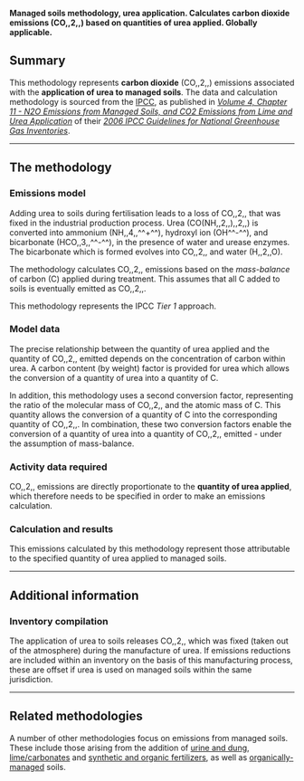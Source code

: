 **Managed soils methodology, urea application. Calculates carbon dioxide
emissions (CO,,2,,) based on quantities of urea applied. Globally
applicable.**

## Summary

This methodology represents **carbon dioxide** (CO,,2,,) emissions
associated with the **application of urea to managed soils**. The data
and calculation methodology is sourced from the [IPCC](IPCC), as
published in *[Volume 4, Chapter 11 - N2O Emissions from Managed Soils,
and CO2 Emissions from Lime and Urea
Application](http://www.ipcc-nggip.iges.or.jp/public/2006gl/pdf/4_Volume4/V4_11_Ch11_N2O&CO2.pdf)*
of their *[2006 IPCC Guidelines for National Greenhouse Gas
Inventories](http://www.ipcc-nggip.iges.or.jp/public/2006gl/index.html)*.

-----

## The methodology

### Emissions model

Adding urea to soils during fertilisation leads to a loss of CO,,2,,
that was fixed in the industrial production process. Urea
(CO(NH,,2,,),,2,,) is converted into ammonium (NH,,4,,^^+^^), hydroxyl
ion (OH^^-^^), and bicarbonate (HCO,,3,,^^-^^), in the presence of water
and urease enzymes. The bicarbonate which is formed evolves into CO,,2,,
and water (H,,2,,O).

The methodology calculates CO,,2,, emissions based on the *mass-balance*
of carbon (C) applied during treatment. This assumes that all C added to
soils is eventually emitted as CO,,2,,.

This methodology represents the IPCC *Tier 1* approach.

### Model data

The precise relationship between the quantity of urea applied and the
quantity of CO,,2,, emitted depends on the concentration of carbon
within urea. A carbon content (by weight) factor is provided for urea
which allows the conversion of a quantity of urea into a quantity of C.

In addition, this methodology uses a second conversion factor,
representing the ratio of the molecular mass of CO,,2,, and the atomic
mass of C. This quantity allows the conversion of a quantity of C into
the corresponding quantity of CO,,2,,. In combination, these two
conversion factors enable the conversion of a quantity of urea into a
quantity of CO,,2,, emitted - under the assumption of mass-balance.

### Activity data required

CO,,2,, emissions are directly proportionate to the **quantity of urea
applied**, which therefore needs to be specified in order to make an
emissions calculation.

### Calculation and results

This emissions calculated by this methodology represent those
attributable to the specified quantity of urea applied to managed soils.

-----

## Additional information

### Inventory compilation

The application of urea to soils releases CO,,2,, which was fixed (taken
out of the atmosphere) during the manufacture of urea. If emissions
reductions are included within an inventory on the basis of this
manufacturing process, these are offset if urea is used on managed soils
within the same jurisdiction.

-----

## Related methodologies

A number of other methodologies focus on emissions from managed soils.
These include those arising from the addition of [urine and
dung](Animal_associated_soil_N2O_emissions),
[lime/carbonates](Soil_liming) and [synthetic and organic
fertilizers](Fertilizer_associated_soil_N2O_emissions), as well as
[organically-managed](N2O_emissions_from_managed_organic_soils) soils.
